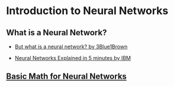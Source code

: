 # Introduction to Neural Networks

## What is a Neural Network?

- [But what is a neural network? by 3Blue1Brown](https://www.youtube.com/watch?v=aircAruvnKk)

- [Neural Networks Explained in 5 minutes by IBM](https://www.youtube.com/watch?v=jmmW0F0biz0)

## [Basic Math for Neural Networks](Basic_Math.md)
